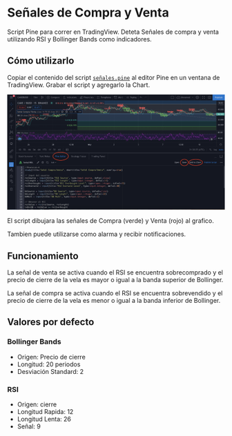 # Señales de Compra y Venta

Script Pine para correr en TradingView. Deteta Señales de compra y venta utilizando RSI y Bollinger Bands como indicadores.

## Cómo utilizarlo

Copiar el contenido del script [`señales.pine`](https://github.com/LucasNatoli/Pine-script-compra-venta/blob/main/sen%CC%83ales.pine) al editor Pine en  un ventana de TradingView. Grabar el script y agregarlo la Chart.  

![Agregar el script al editor, guardar y agregar al chart](pine-script-01.png?raw=true "Cómo utilizarlo")

El script dibujara las señales de Compra (verde) y Venta (rojo) al grafico. 

Tambien puede utilizarse como alarma y recibir notificaciones.  

## Funcionamiento

La señal de venta se activa cuando el RSI se encuentra sobrecomprado y el precio de cierre de la vela es mayor o igual a la banda superior de Bollinger.

La señal de compra se activa cuando el RSI se encuentra sobrevendido y el precio de cierre de la vela es menor o igual a la banda inferior de Bollinger.

## Valores por defecto

### Bollinger Bands

* Origen: Precio de cierre
* Longitud: 20 periodos
* Desviación Standard: 2

### RSI
* Origen: cierre
* Longitud Rapida: 12
* Longitud Lenta: 26
* Señal: 9
